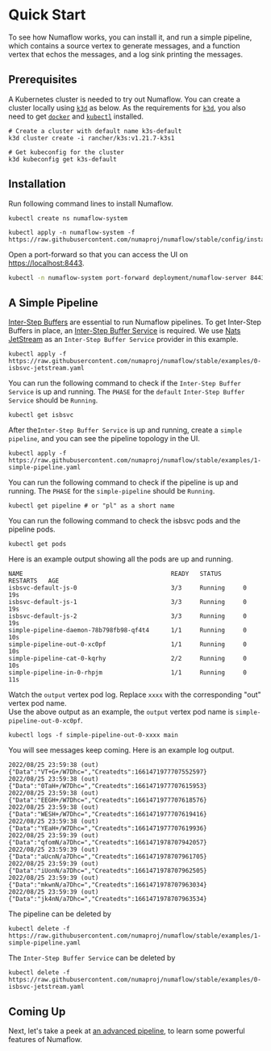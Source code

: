 # Quick Start

To see how Numaflow works, you can install it, and run a simple pipeline, which contains a source vertex to generate messages, and a function vertex that echos the messages, and a log sink printing the messages.

## Prerequisites

A Kubernetes cluster is needed to try out Numaflow. You can create a cluster locally using
[`k3d`](https://k3d.io/) as below. As the requirements for [`k3d`](https://k3d.io/), you also need to get [`docker`](https://docs.docker.com/get-docker/) and [`kubectl`](https://kubernetes.io/docs/tasks/tools/install-kubectl/) installed.

```shell
# Create a cluster with default name k3s-default
k3d cluster create -i rancher/k3s:v1.21.7-k3s1

# Get kubeconfig for the cluster
k3d kubeconfig get k3s-default
```

## Installation

Run following command lines to install Numaflow.

```shell
kubectl create ns numaflow-system
```
```shell
kubectl apply -n numaflow-system -f https://raw.githubusercontent.com/numaproj/numaflow/stable/config/install.yaml
```

Open a port-forward so that you can access the UI on [https://localhost:8443](https://localhost:8443).

```sh
kubectl -n numaflow-system port-forward deployment/numaflow-server 8443:8443
```

## A Simple Pipeline

[Inter-Step Buffers](./inter-step-buffer.md) are essential to run Numaflow pipelines. To get Inter-Step Buffers in place, an [Inter-Step Buffer Service](./inter-step-buffer-service.md) is required. We use [Nats JetStream](https://docs.nats.io/nats-concepts/jetstream) as an `Inter-Step Buffer Service` provider in this example.

```shell
kubectl apply -f https://raw.githubusercontent.com/numaproj/numaflow/stable/examples/0-isbsvc-jetstream.yaml
```
You can run the following command to check if the `Inter-Step Buffer Service` is up and running. The `PHASE` for the `default` `Inter-Step Buffer Service` should be `Running`.
```shell
kubectl get isbsvc
```

After the`Inter-Step Buffer Service` is up and running, create a `simple pipeline`, and you can see the pipeline topology in the UI.
```shell
kubectl apply -f https://raw.githubusercontent.com/numaproj/numaflow/stable/examples/1-simple-pipeline.yaml
```
You can run the following command to check if the pipeline is up and running. The `PHASE` for the `simple-pipeline` should be `Running`.
```shell
kubectl get pipeline # or "pl" as a short name
```
You can run the following command to check the isbsvc pods and the pipeline pods.
```shell
kubectl get pods
```
Here is an example output showing all the pods are up and running.
```shell
NAME                                         READY   STATUS      RESTARTS   AGE
isbsvc-default-js-0                          3/3     Running     0          19s
isbsvc-default-js-1                          3/3     Running     0          19s
isbsvc-default-js-2                          3/3     Running     0          19s
simple-pipeline-daemon-78b798fb98-qf4t4      1/1     Running     0          10s
simple-pipeline-out-0-xc0pf                  1/1     Running     0          10s
simple-pipeline-cat-0-kqrhy                  2/2     Running     0          10s
simple-pipeline-in-0-rhpjm                   1/1     Running     0          11s
```
Watch the `output` vertex pod log. Replace `xxxx` with the corresponding "out" vertex pod name.  
Use the above output as an example, the `output` vertex pod name is `simple-pipeline-out-0-xc0pf`.
```shell
kubectl logs -f simple-pipeline-out-0-xxxx main
```
You will see messages keep coming. Here is an example log output.
```
2022/08/25 23:59:38 (out) {"Data":"VT+G+/W7Dhc=","Createdts":1661471977707552597}
2022/08/25 23:59:38 (out) {"Data":"0TaH+/W7Dhc=","Createdts":1661471977707615953}
2022/08/25 23:59:38 (out) {"Data":"EEGH+/W7Dhc=","Createdts":1661471977707618576}
2022/08/25 23:59:38 (out) {"Data":"WESH+/W7Dhc=","Createdts":1661471977707619416}
2022/08/25 23:59:38 (out) {"Data":"YEaH+/W7Dhc=","Createdts":1661471977707619936}
2022/08/25 23:59:39 (out) {"Data":"qfomN/a7Dhc=","Createdts":1661471978707942057}
2022/08/25 23:59:39 (out) {"Data":"aUcnN/a7Dhc=","Createdts":1661471978707961705}
2022/08/25 23:59:39 (out) {"Data":"iUonN/a7Dhc=","Createdts":1661471978707962505}
2022/08/25 23:59:39 (out) {"Data":"mkwnN/a7Dhc=","Createdts":1661471978707963034}
2022/08/25 23:59:39 (out) {"Data":"jk4nN/a7Dhc=","Createdts":1661471978707963534}
```
The pipeline can be deleted by
```shell
kubectl delete -f https://raw.githubusercontent.com/numaproj/numaflow/stable/examples/1-simple-pipeline.yaml
```
The `Inter-Step Buffer Service` can be deleted by
```shell
kubectl delete -f https://raw.githubusercontent.com/numaproj/numaflow/stable/examples/0-isbsvc-jetstream.yaml
```

## Coming Up

Next, let's take a peek at [an advanced pipeline](./advanced-start.md), to learn some powerful features of Numaflow.
